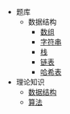 * 题库
  * 数据结构
    * [数组](question-bank/array/)
    * [字符串](question-bank/string/)
    * [栈](question-bank/stack/)
    * [链表](question-bank/linked-list/)
    * [哈希表](question-bank/hash-table/)
* 理论知识
  * [数据结构](theory/data-structure/)
  * [算法](theory/algorithm/)

